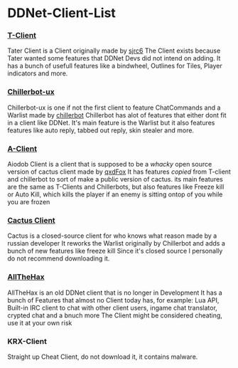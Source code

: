 # DDNet-Client-List

### [T-Client](https://github.com/sjrc6/TaterClient-ddnet)

Tater Client is a Client originally made by [sjrc6](https://github.com/sjrc6/)
The Client exists because Tater wanted some features that DDNet Devs did not intend on adding.
It has a bunch of usefull features like a bindwheel, Outlines for Tiles, Player indicators and more.

### [Chillerbot-ux](https://github.com/chillerbot/chillerbot-ux)

Chillerbot-ux is one if not the first client to feature ChatCommands and a Warlist made by [chillerbot](https://github.com/chillerbot)
Chillerbot has alot of features that either dont fit in a client like DDNet.
It's main feature is the Warlist but it also features features like auto reply, tabbed out reply, skin stealer and more.

### [A-Client](https://github.com/qxdFox/Aiodob-Client-DDNet)

Aiodob Client is a client that is supposed to be a *whacky* open source version of cactus client made by [qxdFox](https://github.com/qxdFox/)
It has features *copied* from T-client and chillerbot to sort of make a public version of cactus.
its main features are the same as T-Clients and Chillerbots, but also features like Freeze kill or Auto Kill, which kills the player if an enemy is sitting ontop of you while you are frozen

### [Cactus Client](https://cactuss.me/)

Cactus is a closed-source client for who knows what reason made by a russian developer
It reworks the Warlist originally by Chillerbot and adds a bunch of new features like freeze kill
Since it's closed source I personally do not recommend downloading it.

### [AllTheHax](https://allthehaxx.github.io/)

AllTheHax is an old DDNet client that is no longer in Development
It has a bunch of Features that almost no Client today has, for example: Lua API, Built-in IRC client to chat with other client users, ingame chat translator, crypted chat and a bnuch more
The Client might be considered cheating, use it at your own risk

### KRX-Client

Straight up Cheat Client, do not download it, it contains malware.
